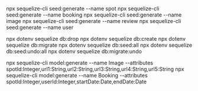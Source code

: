npx sequelize-cli seed:generate --name spot
npx sequelize-cli seed:generate --name booking
npx sequelize-cli seed:generate --name image
npx sequelize-cli seed:generate --name review
npx sequelize-cli seed:generate --name user

npx dotenv sequelize db:drop
npx dotenv sequelize db:create
npx dotenv sequelize db:migrate
npx dotenv sequelize db:seed:all
npx dotenv sequelize db:seed:undo:all
npx dotenv sequelize db:migrate:undo

npx sequelize-cli model:generate --name Image --attributes spotId:Integer,url1:String,url2:String,url3:String,url4:String,url5:String
npx sequelize-cli model:generate --name Booking --attributes spotId:Integer,userId:Integer,startDate:Date,endDate:Date
